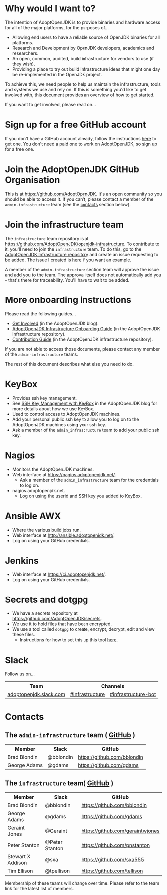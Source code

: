 # Why would I want to?

The intention of AdoptOpenJDK is to provide binaries and hardware access for all of the major platforms, for the purposes of...

- Allowing end users to have a reliable source of OpenJDK binaries for all platforms.
- Research and Development by OpenJDK developers, academics and researchers.
- An open, common, audited, build infrastructure for vendors to use (if they wish).
- Providing a place to try out build infrastructure ideas that might one day be re-implemented in the OpenJDK project.

To achieve this, we need people to help us maintain the infrastructure, tools and systems we use and rely on. If this is something you'd like to get involved with, this document provides an overview of how to get started.

If you want to get involved, please read on...

# Sign up for a free GitHub account

If you don't have a GitHub account already, follow the instructions [here](https://help.github.com/articles/signing-up-for-a-new-github-account/) to get one. You don't need a paid one to work on AdoptOpenJDK, so sign up for a free one.

# Join the AdoptOpenJDK GitHub Organisation

This is at https://github.com/AdoptOpenJDK. It's an open community so you should be able to access it. If you can't, please contact a member of the `admin-infrastructure` team (see the [contacts](https://github.ibm.com/runtimes/infrastructure/wiki/Contributing-to-AdoptOpenJDK-Infrastructure#contacts) section below).

# Join the infrastructure team

The `infrastructure` team repository is at https://github.com/AdoptOpenJDK/openjdk-infrastructure. To contribute to it, you'll need to join the `infrastructure` team. To do this, go to the [AdoptOpenJDK Infrastructure repository](https://github.com/AdoptOpenJDK/openjdk-infrastructure) and create an issue requesting to be added. The issue I created is [here](https://github.com/AdoptOpenJDK/openjdk-infrastructure/issues/156) if you want an example.

A member of the `admin-infrastructure` section team will approve the issue and add you to the team. The approval itself does not automatically add you - that's there for traceability. You'll have to wait to be added.

# More onboarding instructions

Please read the following guides...
- [Get Involved](https://adoptopenjdk.net/getinvolved.html) (in the AdoptOpenJDK blog).
- [AdoptOpenJDK Infrastructure Onboarding Guide](https://github.com/AdoptOpenJDK/openjdk-infrastructure/blob/master/ONBOARDING.md) (in the AdoptOpenJDK infrastructure repository).
- [Contribution Guide](https://github.com/AdoptOpenJDK/openjdk-infrastructure/blob/master/CONTRIBUTING.md) (in the AdoptOpenJDK infrastructure repository).

If you are not able to access those documents, please contact any member of the `admin-infrastructure` teams.

The rest of this document describes what else you need to do.

# KeyBox

- Provides ssh key management.
- See [SSH Key Management with KeyBox](https://blog.adoptopenjdk.net/2017/08/ssh-key-management-keybox) in the AdoptOpenJDK blog for more details about how we use KeyBox.
- Used to control access to AdoptOpenJDK machines.
- Add your personal public ssh key to allow you to log on to the AdoptOpenJDK machines using your ssh key.
- Ask a member of the `admin_infrastructure` team to add your public ssh key.

# Nagios

- Monitors the AdoptOpenJDK machines.
- Web interface at https://nagios.adoptopenjdk.net/.
  - Ask a member of the `admin_infrastructure` team for the credentials to log on.
- nagios.adoptopenjdk.net.
  - Log on using the userid and SSH key you added to KeyBox.

# Ansible AWX

- Where the various build jobs run.
- Web interface at http://ansible.adoptopenjdk.net/.
- Log on using your GitHub credentials.

# Jenkins

- Web interface at https://ci.adoptopenjdk.net/.
- Log on using your GitHub credentials.

# Secrets and dotgpg

- We have a secrets repository at https://github.com/AdoptOpenJDK/secrets.
- We use it to hold files that have been encrypted.
- We use a tool called `dotgpg` to create, encrypt, decrypt, edit and view these files.
  - Instructions for how to set this up this tool [here](https://github.com/AdoptOpenJDK/secrets/blob/master/README.md).

# Slack

Follow us on...

<table>
  <tr>
    <th> Team </th>
    <th colspan="2"> Channels </th>
  </tr>
  <tr>
    <td> <a href="https://adoptopenjdk.slack.com/"> adoptopenjdk.slack.com </a> </td>
    <td> <a href="https://adoptopenjdk.slack.com/messages/C53GHCXL4"> #infrastructure </a> </td>
    <td> <a href="https://adoptopenjdk.slack.com/messages/C8C212BU6"> #infrastructure-bot </a> </td>
  </tr>
</table>

# Contacts

## The `admin-infrastructure` team ( [GitHub](https://github.com/orgs/AdoptOpenJDK/teams/admin_infrastructure/members) )

<table>
  <tr>
    <th> Member </th>
    <th> Slack </th>
    <th> GitHub </th>
  </tr>
  <tr>
    <td> Brad Blondin </td>
    <td> @bblondin </td>
    <td> <a href="https://github.com/bblondin"> https://github.com/bblondin </a> </td>
  </tr>
  <tr>
    <td> George Adams </td>
    <td> @gdams </td>
    <td> <a href="https://github.com/gdams"> https://github.com/gdams </a> </td>
  </tr>
</table>

## The `infrastructure` team( [GitHub](https://github.com/orgs/AdoptOpenJDK/teams/infrastructure/members) )

<table>
  <tr>
    <th> Member </th>
    <th> Slack </th>
    <th> GitHub </th>
  </tr>
  <tr>
    <td> Brad Blondin </td>
    <td> @bblondin </td>
    <td> <a href="https://github.com/bblondin"> https://github.com/bblondin </a> </td>
  </tr>
  <tr>
    <td> George Adams </td>
    <td> @gdams </td>
    <td> <a href="https://github.com/gdams"> https://github.com/gdams </a> </td>
  </tr>
  <tr>
    <td> Geraint Jones </td>
    <td> @Geraint </td>
    <td> <a href="https://github.com/geraintwjones"> https://github.com/geraintwjones </a> </td>
  </tr>
  <tr>
    <td> Peter Stanton </td>
    <td> @Peter Stanton </td>
    <td> <a href="https://github.com/pnstanton"> https://github.com/pnstanton </a> </td>
  </tr>
  <tr>
    <td> Stewart X Addison </td>
    <td> @sxa </td>
    <td> <a href="https://github.com/sxa555"> https://github.com/sxa555 </a> </td>
  </tr>
  <tr>
    <td> Tim Ellison </td>
    <td> @tpellison </td>
    <td> <a href="https://github.com/tellison"> https://github.com/tellison </a> </td>
  </tr>
</table>

Membership of these teams will change over time. Please refer to the team link for the latest list of members.
